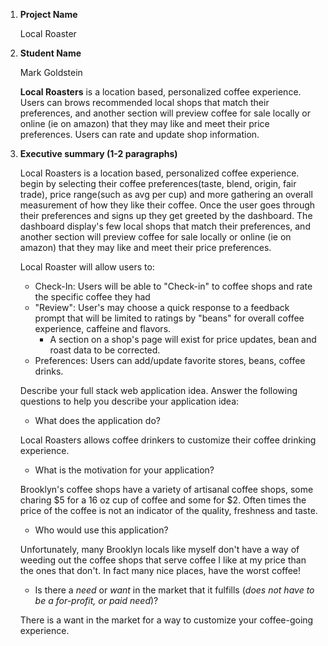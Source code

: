 1. **Project Name**

    Local Roaster

2. **Student Name**

    Mark Goldstein

    **Local Roasters** is a location based, personalized coffee experience.   Users can brows recommended  local shops that match their preferences, and another section will preview coffee for sale locally or online (ie on amazon)  that they may like and meet their price preferences. Users can rate and update shop information.

3. **Executive summary (1-2 paragraphs)**

    Local Roasters is a location based, personalized coffee experience.     begin by selecting their coffee preferences(taste, blend, origin, fair trade), price range(such as avg per cup) and more gathering an overall measurement of how they like their coffee. Once the user goes through their preferences and signs up they get greeted by the dashboard. The dashboard display's few local shops that match their preferences, and another section will preview coffee for sale locally or online (ie on amazon)  that they may like and meet their price preferences.

    Local Roaster will allow users to:

    - Check-In: Users will be able to "Check-in" to coffee shops and rate the specific coffee they had
    - "Review": User's may choose a quick response to a feedback prompt that will be limited to ratings by "beans" for overall coffee experience, caffeine and flavors.
        - A section on a shop's page will exist for price updates, bean and roast data to be corrected.
    - Preferences: Users can add/update favorite stores, beans,  coffee drinks.

    Describe your full stack web application idea. Answer the following questions to help you describe your application idea:

    - What does the application do?

    Local Roasters allows coffee drinkers to customize their coffee drinking experience.

    - What is the motivation for your application?

    Brooklyn's coffee shops have a variety of artisanal  coffee shops, some charing $5 for a 16 oz cup of coffee and some for $2. Often times the price of the coffee is not an indicator of the quality, freshness and taste. 

    - Who would use this application?

    Unfortunately, many Brooklyn locals like myself don't have a way of weeding out the coffee shops that serve coffee I like at my price than the ones that don't. In fact many nice places, have the worst coffee!

    - Is there a *need* or *want* in the market that it fulfills (*does not have to be a for-profit, or paid need*)?

    There is a want in the market for a way to customize your coffee-going experience.

    
